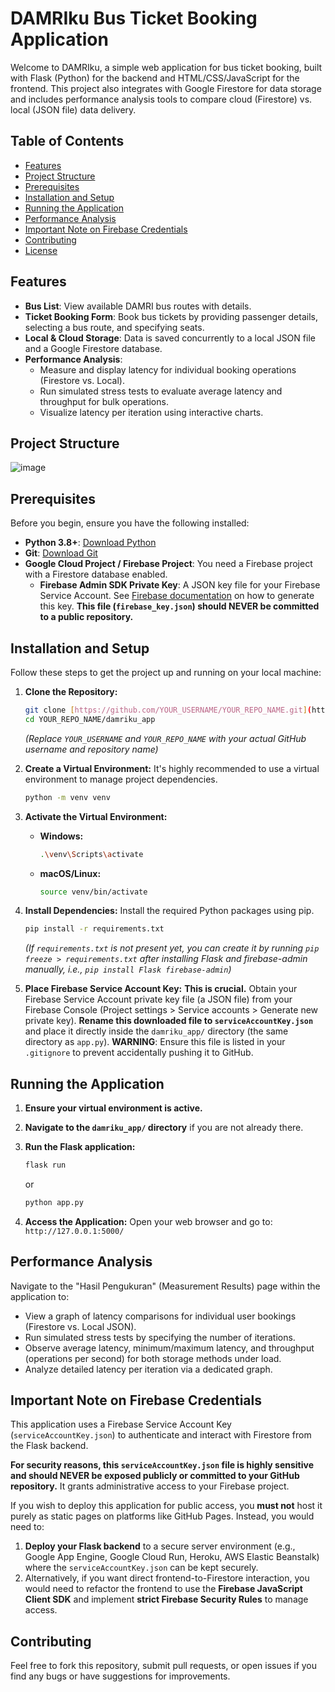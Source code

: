 # DAMRIku Bus Ticket Booking Application

Welcome to DAMRIku, a simple web application for bus ticket booking, built with Flask (Python) for the backend and HTML/CSS/JavaScript for the frontend. This project also integrates with Google Firestore for data storage and includes performance analysis tools to compare cloud (Firestore) vs. local (JSON file) data delivery.

## Table of Contents

- [Features](#features)
- [Project Structure](#project-structure)
- [Prerequisites](#prerequisites)
- [Installation and Setup](#installation-and-setup)
- [Running the Application](#running-the-application)
- [Performance Analysis](#performance-analysis)
- [Important Note on Firebase Credentials](#important-note-on-firebase-credentials)
- [Contributing](#contributing)
- [License](#license)

## Features

-   **Bus List**: View available DAMRI bus routes with details.
-   **Ticket Booking Form**: Book bus tickets by providing passenger details, selecting a bus route, and specifying seats.
-   **Local & Cloud Storage**: Data is saved concurrently to a local JSON file and a Google Firestore database.
-   **Performance Analysis**:
    -   Measure and display latency for individual booking operations (Firestore vs. Local).
    -   Run simulated stress tests to evaluate average latency and throughput for bulk operations.
    -   Visualize latency per iteration using interactive charts.

## Project Structure
![image](https://github.com/user-attachments/assets/20d6b439-c3c0-40a1-ab31-739287a79b1e)


## Prerequisites

Before you begin, ensure you have the following installed:

-   **Python 3.8+**: [Download Python](https://www.python.org/downloads/)
-   **Git**: [Download Git](https://git-scm.com/downloads)
-   **Google Cloud Project / Firebase Project**: You need a Firebase project with a Firestore database enabled.
    -   **Firebase Admin SDK Private Key**: A JSON key file for your Firebase Service Account. See [Firebase documentation](https://firebase.google.com/docs/admin/setup) on how to generate this key. **This file (`firebase_key.json`) should NEVER be committed to a public repository.**

## Installation and Setup

Follow these steps to get the project up and running on your local machine:

1.  **Clone the Repository:**
    ```bash
    git clone [https://github.com/YOUR_USERNAME/YOUR_REPO_NAME.git](https://github.com/YOUR_USERNAME/YOUR_REPO_NAME.git)
    cd YOUR_REPO_NAME/damriku_app
    ```
    *(Replace `YOUR_USERNAME` and `YOUR_REPO_NAME` with your actual GitHub username and repository name)*

2.  **Create a Virtual Environment:**
    It's highly recommended to use a virtual environment to manage project dependencies.
    ```bash
    python -m venv venv
    ```

3.  **Activate the Virtual Environment:**
    -   **Windows:**
        ```bash
        .\venv\Scripts\activate
        ```
    -   **macOS/Linux:**
        ```bash
        source venv/bin/activate
        ```

4.  **Install Dependencies:**
    Install the required Python packages using pip.
    ```bash
    pip install -r requirements.txt
    ```
    *(If `requirements.txt` is not present yet, you can create it by running `pip freeze > requirements.txt` after installing Flask and firebase-admin manually, i.e., `pip install Flask firebase-admin`)*

5.  **Place Firebase Service Account Key:**
    **This is crucial.** Obtain your Firebase Service Account private key file (a JSON file) from your Firebase Console (Project settings > Service accounts > Generate new private key).
    **Rename this downloaded file to `serviceAccountKey.json`** and place it directly inside the `damriku_app/` directory (the same directory as `app.py`).
    **WARNING**: Ensure this file is listed in your `.gitignore` to prevent accidentally pushing it to GitHub.

## Running the Application

1.  **Ensure your virtual environment is active.**
2.  **Navigate to the `damriku_app/` directory** if you are not already there.
3.  **Run the Flask application:**
    ```bash
    flask run
    ```
    or
    ```bash
    python app.py
    ```

4.  **Access the Application:**
    Open your web browser and go to: `http://127.0.0.1:5000/`

## Performance Analysis

Navigate to the "Hasil Pengukuran" (Measurement Results) page within the application to:

-   View a graph of latency comparisons for individual user bookings (Firestore vs. Local JSON).
-   Run simulated stress tests by specifying the number of iterations.
-   Observe average latency, minimum/maximum latency, and throughput (operations per second) for both storage methods under load.
-   Analyze detailed latency per iteration via a dedicated graph.

## Important Note on Firebase Credentials

This application uses a Firebase Service Account Key (`serviceAccountKey.json`) to authenticate and interact with Firestore from the Flask backend.

**For security reasons, this `serviceAccountKey.json` file is highly sensitive and should NEVER be exposed publicly or committed to your GitHub repository.** It grants administrative access to your Firebase project.

If you wish to deploy this application for public access, you **must not** host it purely as static pages on platforms like GitHub Pages. Instead, you would need to:
1.  **Deploy your Flask backend** to a secure server environment (e.g., Google App Engine, Google Cloud Run, Heroku, AWS Elastic Beanstalk) where the `serviceAccountKey.json` can be kept securely.
2.  Alternatively, if you want direct frontend-to-Firestore interaction, you would need to refactor the frontend to use the **Firebase JavaScript Client SDK** and implement **strict Firebase Security Rules** to manage access.

## Contributing

Feel free to fork this repository, submit pull requests, or open issues if you find any bugs or have suggestions for improvements.
